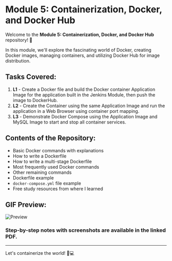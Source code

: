 # Module 5: Containerization, Docker, and Docker Hub

Welcome to the **Module 5: Containerization, Docker, and Docker Hub** repository! 🚀 

In this module, we'll explore the fascinating world of Docker, creating Docker images, managing containers, and utilizing Docker Hub for image distribution. 

## Tasks Covered:

1. **L1** - Create a Docker file and build the Docker container Application Image for the application built in the Jenkins Module, then push the image to DockerHub.
2. **L2** - Create the Container using the same Application Image and run the application in a Web Browser using container port mapping.
3. **L3** - Demonstrate Docker Compose using the Application Image and MySQL Image to start and stop all container services.

## Contents of the Repository:

- Basic Docker commands with explanations
- How to write a Dockerfile
- How to write a multi-stage Dockerfile
- Most frequently used Docker commands
- Other remaining commands
- Dockerfile example
- `docker-compose.yml` file example
- Free study resources from where I learned

## GIF Preview:
![Preview](./Module%205%20Containerization%2C%20Docker%2C%20and%20Docker%20Hub.gif)

### Step-by-step notes with screenshots are available in the linked PDF.

---

Let's containerize the world! 🐳💻
